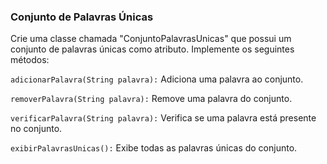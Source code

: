 ### Conjunto de Palavras Únicas

Crie uma classe chamada "ConjuntoPalavrasUnicas" que possui um conjunto de palavras únicas como atributo. Implemente os seguintes métodos:

```adicionarPalavra(String palavra):``` Adiciona uma palavra ao conjunto.

```removerPalavra(String palavra):``` Remove uma palavra do conjunto.

```verificarPalavra(String palavra):``` Verifica se uma palavra está presente no conjunto.

```exibirPalavrasUnicas():``` Exibe todas as palavras únicas do conjunto.
